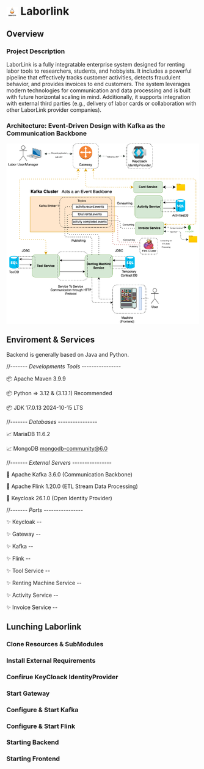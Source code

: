 # <img src="imgs/LaborLink.png" alt="Icon" width="30" style="vertical-align: middle;"> Laborlink 

## Overview

### Project Description
LaborLink is a fully integratable enterprise system designed for renting labor tools to researchers, students, and hobbyists. It includes a powerful pipeline that effectively tracks customer activities, detects fraudulent behavior, and provides invoices to end customers. The system leverages modern technologies for communication and data processing and is built with future horizontal scaling in mind. Additionally, it supports integration with external third parties (e.g., delivery of labor cards or collaboration with other LaborLink provider companies).

### Architecture: Event-Driven Design with Kafka as the Communication Backbone

<div style="display: flex; justify-content: center; width: 100%;">
    <img src="imgs/Architecture.png" alt="Description" style="width: 100%; max-width: 100%;">
</div>

## Enviroment & Services

Backend is generally based on Java and Python.

//------- *Developments Tools* ----------------

📦 Apache Maven 3.9.9

📦 Python => 3.12 & (3.13.1) Recommended

📦 JDK 17.0.13 2024-10-15 LTS

//------- *Databases* ----------------

📈 MariaDB 11.6.2

📈 MongoDB mongodb-community@6.0

//------- *External Servers* ----------------

👔 Apache Kafka 3.6.0 (Communication Backbone)

👔 Apache Flink 1.20.0 (ETL Stream Data Processing)

👔 Keycloak 26.1.0 (Open Identity Provider)

//------- *Ports* ----------------

✨ Keycloak --

✨ Gateway --

✨ Kafka --

✨ Flink --

✨ Tool Service --

✨ Renting Machine Service --

✨ Activity Service --

✨ Invoice Service --


## Lunching Laborlink 

### Clone Resources & SubModules 

### Install External Requirements

### Confirue KeyCloack IdentityProvider 

### Start Gateway

### Configure & Start Kafka 

### Configure & Start Flink

### Starting Backend

### Starting Frontend






